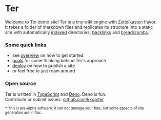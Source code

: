 # Ter

Welcome to Ter demo site! Ter is a tiny wiki engine with
[Zettelkasten](zettelkasten.md) flavor. It takes a folder of markdown files and
replicates its structure into a static site with automatically
[indexed](overview#index-pages) directories, [backlinks](overview#backlinks) and
[breadcrumbs](overview#breadcrumbs).

### Some quick links

- see [overview](overview.md) on how to get started
- [goals](goals.md) for some thinking behind Ter's approach
- [deploy](deploy.md) on how to publish a site
- or feel free to just roam around

### Open source

Ter is written in [TypeScript](https://www.typescriptlang.org/) and
[Deno](https://deno.land). Deno is fun.<br/>Contribute or submit issues:
[github.com/kkga/ter](https://github.com/kkga/ter)

<small>
<strong>*</strong>
This is pre-alpha software. It can not damage your files, but some
aspects of site generation are in flux.
</small>
